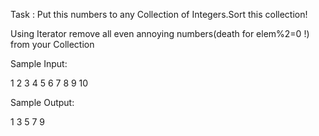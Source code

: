 Task :
Put this numbers to any Collection of Integers.Sort this collection!

Using Iterator remove all even annoying numbers(death for elem%2=0 !) from your Collection

Sample Input:

1 2 3 4 5 6 7 8 9 10

Sample Output:

1
3
5
7
9